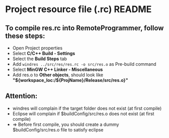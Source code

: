 Project resource file (.rc) README
==================================

To compile res.rc into RemoteProgrammer, follow these steps:
------------------------------------------------------------
* Open Project properties
* Select **C/C++ Build - Settings**
* Select the **Build Steps** tab
 * Add `windres ../src/res/res.rc -o src/res.o` as Pre-build command
* Select **MinGW C++ Linker - Miscellaneous**
 * Add res.o to **Other objects**, should look like **"${workspace_loc:/${ProjName}/Release/src/res.o}"**
 
Attention:
----------
* windres will complain if the target folder does not exist (at first compile)
* Eclipse will complain if $buildConfig/src/res.o does not exist (at first compile)
* => Before first compile, you should create a dummy $buildConfig/src/res.o file to satisfy eclipse